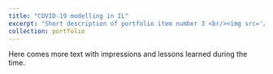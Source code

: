 ```yaml
---
title: "COVID-19 modelling in IL"
excerpt: "Short description of portfolio item number 3 <br/><img src='/images/500x300.png'>"
collection: portfolio
---
```


Here comes more text with impressions and lessons learned during the time. 